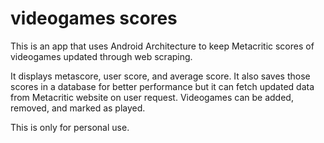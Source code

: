 # videogames scores

This is an app that uses Android Architecture to keep Metacritic scores of videogames updated through web scraping.

It displays metascore, user score, and average score.
It also saves those scores in a database for better performance but it can fetch updated data from Metacritic website on user request.
Videogames can be added, removed, and marked as played.

This is only for personal use.
